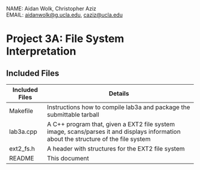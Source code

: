 NAME: Aidan Wolk, Christopher Aziz  
EMAIL: aidanwolk@g.ucla.edu, caziz@ucla.edu  

# Project 3A: File System Interpretation

## Included Files

Included Files	| Details
----------------|---------
Makefile		| Instructions how to compile lab3a and package the submittable tarball
lab3a.cpp		| A C++ program that, given a EXT2 file system image, scans/parses it and displays information about the structure of the file system
ext2_fs.h		| A header with structures for the EXT2 file system
README			| This document
